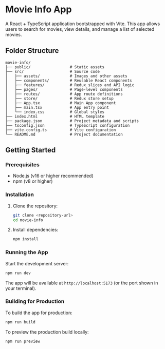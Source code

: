 # Movie Info App

A React + TypeScript application bootstrapped with Vite. This app allows users to search for movies, view details, and manage a list of selected movies.

## Folder Structure

```
movie-info/
├── public/                 # Static assets
├── src/                    # Source code
│   ├── assets/             # Images and other assets
│   ├── components/         # Reusable React components
│   ├── features/           # Redux slices and API logic
│   ├── pages/              # Page-level components
│   ├── routes/             # App route definitions
│   ├── store/              # Redux store setup
│   ├── App.tsx             # Main App component
│   ├── main.tsx            # App entry point
│   └── index.css           # Global styles
├── index.html              # HTML template
├── package.json            # Project metadata and scripts
├── tsconfig.json           # TypeScript configuration
├── vite.config.ts          # Vite configuration
└── README.md               # Project documentation
```

## Getting Started

### Prerequisites

- Node.js (v16 or higher recommended)
- npm (v8 or higher)

### Installation

1. Clone the repository:
   ```sh
   git clone <repository-url>
   cd movie-info
   ```
2. Install dependencies:
   ```sh
   npm install
   ```

### Running the App

Start the development server:

```sh
npm run dev
```

The app will be available at `http://localhost:5173` (or the port shown in your terminal).

### Building for Production

To build the app for production:

```sh
npm run build
```

To preview the production build locally:

```sh
npm run preview
```
